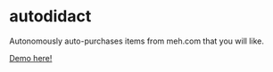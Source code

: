 # autodidact
Autonomously auto-purchases items from meh.com that you will like.

[Demo here!](meh-autodidact.herokuapp.com)
